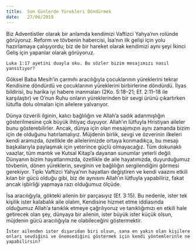 ```yaml
---
title:  Son Günlerde Yürekleri Döndürmek
date:   27/06/2019
---
```


Biz Adventistler olarak bir anlamda kendimizi Vaftizci Yahya’nın rolünde görüyoruz. Reform ve tövbenin habercisi, İsa’nın ilk gelişi için yolu hazırlamaya çalışıyordu; biz de bir hareket olarak kendimizi aynı şeyi İkinci Geliş için yapanlar olarak görüyoruz.

`Luka 1:17 ayetini duayla oku. Bu sözler bizim mesajımızı nasıl yansıtıyor?`

Göksel Baba Mesih’in çarmıhı aracılığıyla çocuklarının yüreklerini tekrar Kendisine döndürdü ve çocuklarının yüreklerini birbirlerine döndürdü. İlyas bildirisi, bu harika iyi habere inanmaları (2Ko. 5:18–21; Ef. 2:11–18 ile karşılaştır) ve O’nun Ruhu onların yüreklerinden bir sevgi ürünü çıkartırken lütufla dolu olmaları için ailelere yalvarıyor.

Dünya özverili ilginin, kalıcı bağlılığın ve Allah’a sadık adanmışlığın gösterilmesine çok büyük ihtiyaç duyuyor. Allah’ın lütfuyla Hristiyan aileler bunu gösterebilirler. Ancak, dünya için olan mesajımızın aynı zamanda bizim için de olduğunu hatırlamalıyız. Müjdenin birlik, sevgi ve özverinin ilkeleri kendi aramızda, özellikle de ailelerimizde ortaya konmadıkça, bu mesajı başkalarıyla paylaşmak için yeterince güçlü olmayacağız. Tüm dokunaklı vaazlar, tüm mantık ve Kutsal Kitap’a dayanan sunumlar yeterli değil: Dünyanın bizim hayatlarımızda, özellikle de aile hayatımızda, duyurduğumuz tövbenin, dönen yüreklerin, sevginin ve bağlılığın sergilendiğini görmesi gerekiyor. Tıpkı Vaftizci Yahya’nın hayatları değiştiren ve kendi vaazını etkili kılan bir gücü olduğu gibi, biz de aynısını Allah’ın lütfuyla yapabiliriz, fakat ancak işbirliği yapmaya razı olduğumuz ölçüde.

İsa aracılığıyla, gökteki ailenin bir parçasıyız (Ef. 3:15). Bu nedenle, ister tek kişilik ister kalabalık aile olalım, Kendisine hizmet etme iddiasında olduğumuz Allah’a tanıklık etmeye çağrılıyoruz ve tanıklığımızı en etkili hale getirecek olan şey, dünyaya bir ailenin, ister büyük ister küçük olsun, müjdenin gücü aracılığıyla ne olabileceğini göstermektir.

`İster ailenden ister dışarıdan biri olsun, sana en yakın olan kişilere onları sevdiğini ve önemsediğini göstermek için kendi yöntemlerinle ne yapabilirsin?`